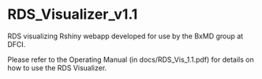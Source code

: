 # RDS_Visualizer_v1.1
RDS visualizing Rshiny webapp developed for use by the BxMD group at DFCI.

Please refer to the Operating Manual (in docs/RDS_Vis_1.1.pdf) for details on how to use the RDS Visualizer.
